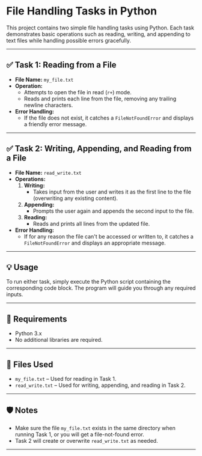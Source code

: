 # File Handling Tasks in Python

This project contains two simple file handling tasks using Python. Each task demonstrates basic operations such as reading, writing, and appending to text files while handling possible errors gracefully.

---

## ✅ Task 1: Reading from a File

- **File Name:** `my_file.txt`
- **Operation:** 
  - Attempts to open the file in read (`r+`) mode.
  - Reads and prints each line from the file, removing any trailing newline characters.
- **Error Handling:**
  - If the file does not exist, it catches a `FileNotFoundError` and displays a friendly error message.

---

## ✅ Task 2: Writing, Appending, and Reading from a File

- **File Name:** `read_write.txt`
- **Operations:**
  1. **Writing:**
     - Takes input from the user and writes it as the first line to the file (overwriting any existing content).
  2. **Appending:**
     - Prompts the user again and appends the second input to the file.
  3. **Reading:**
     - Reads and prints all lines from the updated file.
- **Error Handling:**
  - If for any reason the file can't be accessed or written to, it catches a `FileNotFoundError` and displays an appropriate message.

---

## 💡 Usage

To run either task, simply execute the Python script containing the corresponding code block. The program will guide you through any required inputs.

---

## 🔧 Requirements

- Python 3.x
- No additional libraries are required.

---

## 📂 Files Used

- `my_file.txt` – Used for reading in Task 1.
- `read_write.txt` – Used for writing, appending, and reading in Task 2.

---

## 🛡️ Notes

- Make sure the file `my_file.txt` exists in the same directory when running Task 1, or you will get a file-not-found error.
- Task 2 will create or overwrite `read_write.txt` as needed.

---

